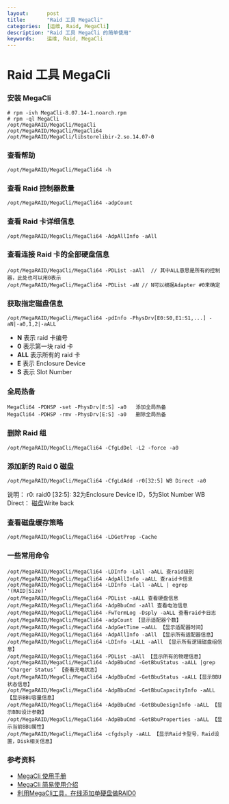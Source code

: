 ```yaml
---
layout:      post
title:       "Raid 工具 MegaCli"
categories:  [运维, Raid, MegaCli]
description: "Raid 工具 MegaCli 的简单使用"
keywords:    运维, Raid, MegaCli
---
```


# Raid 工具 MegaCli

### 安装 MegaCli

```
# rpm -ivh MegaCli-8.07.14-1.noarch.rpm
# rpm -ql MegaCli
/opt/MegaRAID/MegaCli/MegaCli
/opt/MegaRAID/MegaCli/MegaCli64
/opt/MegaRAID/MegaCli/libstorelibir-2.so.14.07-0
```

### 查看帮助

```
/opt/MegaRAID/MegaCli/MegaCli64 -h
```

### 查看 Raid 控制器数量

```
/opt/MegaRAID/MegaCli/MegaCli64 -adpCount
```

### 查看 Raid 卡详细信息

```
/opt/MegaRAID/MegaCli/MegaCli64 -AdpAllInfo -aAll
```

### 查看连接 Raid 卡的全部硬盘信息

```
/opt/MegaRAID/MegaCli/MegaCli64 -PDList -aAll  // 其中ALL意思是所有的控制器，此处也可以用0表示
/opt/MegaRAID/MegaCli/MegaCli64 -PDList -aN // N可以根据Adapter #0来确定
```

### 获取指定磁盘信息

```
/opt/MegaRAID/MegaCli/MegaCli64 -pdInfo -PhysDrv[E0:S0,E1:S1,...] -aN|-a0,1,2|-aALL
```

+ **N** 表示 raid 卡编号
+ **0** 表示第一块 raid 卡
+ **ALL** 表示所有的 raid 卡
+ **E** 表示 Enclosure Device
+ **S** 表示 Slot Number

### 全局热备

```
MegaCli64 -PDHSP -set -PhysDrv[E:S] -a0   添加全局热备
MegaCli64 -PDHSP -rmv -PhysDrv[E:S] -a0   删除全局热备
```

### 删除 Raid 组

```
/opt/MegaRAID/MegaCli/MegaCli64 -CfgLdDel -L2 -force -a0
```

### 添加新的 Raid 0 磁盘

```
/opt/MegaRAID/MegaCli/MegaCli64 -CfgLdAdd -r0[32:5] WB Direct -a0
```

说明：
r0: raid0
[32:5]: 32为Enclosure Device ID，5为Slot Number
WB Direct： 磁盘Write back

### 查看磁盘缓存策略

```
/opt/MegaRAID/MegaCli/MegaCli64 -LDGetProp -Cache
```

### 一些常用命令

```
/opt/MegaRAID/MegaCli/MegaCli64 -LDInfo -Lall -aALL 查raid级别
/opt/MegaRAID/MegaCli/MegaCli64 -AdpAllInfo -aALL 查raid卡信息
/opt/MegaRAID/MegaCli/MegaCli64 -LDInfo -Lall -aALL | egrep '(RAID|Size)'
/opt/MegaRAID/MegaCli/MegaCli64 -PDList -aALL 查看硬盘信息
/opt/MegaRAID/MegaCli/MegaCli64 -AdpBbuCmd -aAll 查看电池信息
/opt/MegaRAID/MegaCli/MegaCli64 -FwTermLog -Dsply -aALL 查看raid卡日志
/opt/MegaRAID/MegaCli/MegaCli64 -adpCount 【显示适配器个数】
/opt/MegaRAID/MegaCli/MegaCli64 -AdpGetTime –aALL 【显示适配器时间】
/opt/MegaRAID/MegaCli/MegaCli64 -AdpAllInfo -aAll 【显示所有适配器信息】
/opt/MegaRAID/MegaCli/MegaCli64 -LDInfo -LALL -aAll 【显示所有逻辑磁盘组信息】
/opt/MegaRAID/MegaCli/MegaCli64 -PDList -aAll 【显示所有的物理信息】
/opt/MegaRAID/MegaCli/MegaCli64 -AdpBbuCmd -GetBbuStatus -aALL |grep ‘Charger Status’ 【查看充电状态】
/opt/MegaRAID/MegaCli/MegaCli64 -AdpBbuCmd -GetBbuStatus -aALL【显示BBU状态信息】
/opt/MegaRAID/MegaCli/MegaCli64 -AdpBbuCmd -GetBbuCapacityInfo -aALL【显示BBU容量信息】
/opt/MegaRAID/MegaCli/MegaCli64 -AdpBbuCmd -GetBbuDesignInfo -aALL 【显示BBU设计参数】
/opt/MegaRAID/MegaCli/MegaCli64 -AdpBbuCmd -GetBbuProperties -aALL 【显示当前BBU属性】
/opt/MegaRAID/MegaCli/MegaCli64 -cfgdsply -aALL 【显示Raid卡型号，Raid设置，Disk相关信息】
```

### 参考资料

+ [MegaCli 使用手册](https://blog.csdn.net/xinqidian_xiao/article/details/80940306)
+ [MegaCli 简易使用介绍](http://www.cnblogs.com/luxiaodai/p/9871612.html)
+ [利用MegaCli工具，在线添加单硬盘做RAID0](http://blog.51cto.com/molewan/2067857)


